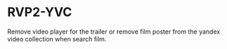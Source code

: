 # RVP2-YVC

Remove video player for the trailer or remove film poster from the yandex video collection when search film.
